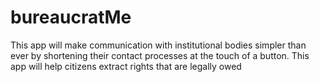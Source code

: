# bureaucratMe
This app will make communication with institutional bodies simpler than ever by shortening their contact processes at the touch of a button. This app will help citizens extract rights that are legally owed
